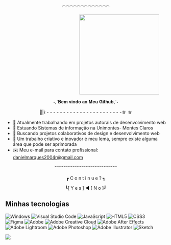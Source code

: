 <p align="center">⁀⁀⁀⁀⁀⁀⁀⁀⁀⁀⁀⁀⁀</p>

ㅤㅤㅤㅤㅤㅤㅤㅤㅤㅤㅤㅤㅤㅤㅤㅤㅤㅤ<img align="center" height=250 src="https://i.pinimg.com/originals/42/b4/22/42b4229a9ec3145edaa895b2415dd720.gif">

<p align=center>˗ˏˋ𝐁𝐞𝐦 𝐯𝐢𝐧𝐝𝐨 𝐚𝐨 𝐌𝐞𝐮 𝐆𝐢𝐭𝐡𝐮𝐛ˎˊ˗</p>
<p align=center>🦋|꒱ - - - - - - - - - - - - - - - - - - - - - - -☆ ☆</p>

- 🔭 Atualmente trabalhando em projetos autorais de desenvolvimento web
- 🌱 Estuando Sistemas de informação na Unimontes- Montes Claros
- 🤝 Buscando projetos colaborativos de design e desenvolvimento web
- 🏹 Um trabalho criativo e inovador é meu lema, sempre existe alguma área que pode ser aprimorada
- ✉️ Meu e-mail para contato profissional: danielmarques2004r@gmail.com
<p align="center">︶︶︶︶︶︶︶︶︶︶︶︶︶︶</p>

<p align="center">┏  C o n t i n u e ? ┓</p>

<p align="center">┗[ Y e ѕ ] ◄ [ N o ]┛</p>
<h2>Minhas tecnologias</h2>


![Windows](https://img.shields.io/badge/Windows-0078D6?style=for-the-badge&logo=windows&logoColor=white) ![Visual Studio Code](https://img.shields.io/badge/Visual%20Studio%20Code-0078d7.svg?style=for-the-badge&logo=visual-studio-code&logoColor=white) ![JavaScript](https://img.shields.io/badge/javascript-%23323330.svg?style=for-the-badge&logo=javascript&logoColor=%23F7DF1E) ![HTML5](https://img.shields.io/badge/html5-%23E34F26.svg?style=for-the-badge&logo=html5&logoColor=white) ![CSS3](https://img.shields.io/badge/css3-%231572B6.svg?style=for-the-badge&logo=css3&logoColor=white) <br> ![Figma](https://img.shields.io/badge/figma-%23F24E1E.svg?style=for-the-badge&logo=figma&logoColor=white) ![Adobe](https://img.shields.io/badge/adobe-%23FF0000.svg?style=for-the-badge&logo=adobe&logoColor=white) ![Adobe Creative Cloud](https://img.shields.io/badge/Adobe%20Creative%20Cloud-DA1F26.svg?style=for-the-badge&logo=Adobe%20Creative%20Cloud&logoColor=white) ![Adobe After Effects](https://img.shields.io/badge/Adobe%20After%20Effects-9999FF.svg?style=for-the-badge&logo=Adobe%20After%20Effects&logoColor=white) ![Adobe Lightroom](https://img.shields.io/badge/Adobe%20Lightroom-31A8FF.svg?style=for-the-badge&logo=Adobe%20Lightroom&logoColor=white) ![Adobe Photoshop](https://img.shields.io/badge/adobe%20photoshop-%2331A8FF.svg?style=for-the-badge&logo=adobe%20photoshop&logoColor=white) ![Adobe Illustrator](https://img.shields.io/badge/adobe%20illustrator-%23FF9A00.svg?style=for-the-badge&logo=adobe%20illustrator&logoColor=white) ![Sketch](https://img.shields.io/badge/Sketch-FFB387?style=for-the-badge&logo=sketch&logoColor=black) <br>

<picture>
  <source
    srcset="https://github-readme-stats.vercel.app/api?username=Daniel-MR-dev&show_icons=true&theme=dark"
    media="(prefers-color-scheme: dark)"
  />
  <source
    srcset="https://github-readme-stats.vercel.app/api?username=Daniel-MR-dev&show_icons=true"
    media="(prefers-color-scheme: light), (prefers-color-scheme: no-preference)"
  />
  <img src="https://github-readme-stats.vercel.app/api?username=Daniel-MR-dev&show_icons=true" />
</picture> 




